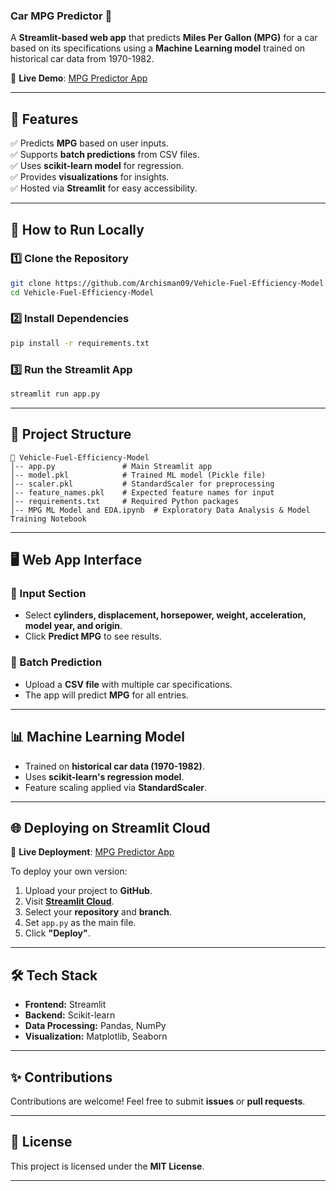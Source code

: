 ### **Car MPG Predictor 🚗**  
A **Streamlit-based web app** that predicts **Miles Per Gallon (MPG)** for a car based on its specifications using a **Machine Learning model** trained on historical car data from 1970-1982.  

🔗 **Live Demo**: [MPG Predictor App](https://mpg-predictor.streamlit.app/)  

---

## 📌 **Features**  
✅ Predicts **MPG** based on user inputs.  
✅ Supports **batch predictions** from CSV files.  
✅ Uses **scikit-learn model** for regression.  
✅ Provides **visualizations** for insights.  
✅ Hosted via **Streamlit** for easy accessibility.  

---

## 🚀 **How to Run Locally**  
### **1️⃣ Clone the Repository**  
```bash
git clone https://github.com/Archisman09/Vehicle-Fuel-Efficiency-Model.git
cd Vehicle-Fuel-Efficiency-Model
```

### **2️⃣ Install Dependencies**  
```bash
pip install -r requirements.txt
```

### **3️⃣ Run the Streamlit App**  
```bash
streamlit run app.py
```

---

## 📂 **Project Structure**  
```
📂 Vehicle-Fuel-Efficiency-Model
│-- app.py               # Main Streamlit app
│-- model.pkl            # Trained ML model (Pickle file)
│-- scaler.pkl           # StandardScaler for preprocessing
│-- feature_names.pkl    # Expected feature names for input
│-- requirements.txt     # Required Python packages
│-- MPG ML Model and EDA.ipynb  # Exploratory Data Analysis & Model Training Notebook
```

---

## 🖥️ **Web App Interface**  
### **🔹 Input Section**  
- Select **cylinders, displacement, horsepower, weight, acceleration, model year, and origin**.  
- Click **Predict MPG** to see results.  

### **📁 Batch Prediction**  
- Upload a **CSV file** with multiple car specifications.  
- The app will predict **MPG** for all entries.  

---

## 📊 **Machine Learning Model**  
- Trained on **historical car data (1970-1982)**.  
- Uses **scikit-learn's regression model**.  
- Feature scaling applied via **StandardScaler**.  

---

## 🌐 **Deploying on Streamlit Cloud**  
🔗 **Live Deployment**: [MPG Predictor App](https://mpg-predictor.streamlit.app/)  

To deploy your own version:  
1. Upload your project to **GitHub**.  
2. Visit **[Streamlit Cloud](https://share.streamlit.io/)**.  
3. Select your **repository** and **branch**.  
4. Set `app.py` as the main file.  
5. Click **"Deploy"**.  

---

## 🛠 **Tech Stack**  
- **Frontend:** Streamlit  
- **Backend:** Scikit-learn  
- **Data Processing:** Pandas, NumPy  
- **Visualization:** Matplotlib, Seaborn  

---

## ✨ **Contributions**  
Contributions are welcome! Feel free to submit **issues** or **pull requests**.  

---

## 📜 **License**  
This project is licensed under the **MIT License**.  

---

